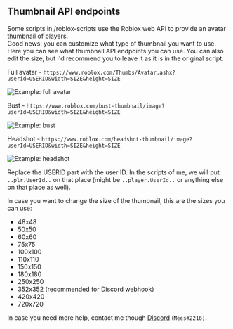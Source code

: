 
## Thumbnail API endpoints
Some scripts in /roblox-scripts use the Roblox web API to provide an avatar thumbnail of players.<br>
Good news: you can customize what type of thumbnail you want to use. Here you can see what thumbnail API endpoints you can use. You can also edit the size, but I'd recommend you to leave it as it is in the original script.

Full avatar - `https://www.roblox.com/Thumbs/Avatar.ashx?userid=USERID&width=SIZE&height=SIZE`

![Example: full avatar](https://i.imgur.com/KkSsIaZ.png)

Bust - `https://www.roblox.com/bust-thumbnail/image?userId=USERID&width=SIZE&height=SIZE`

![Example: bust](https://i.imgur.com/AqLfbZp.png)

Headshot - `https://www.roblox.com/headshot-thumbnail/image?userId=USERID&width=SIZE&height=SIZE`

![Example: headshot](https://i.imgur.com/qqIhvAm.png)

Replace the USERID part with the user ID. In the scripts of me, we will put `..plr.UserId..` on that place (might be `..player.UserId..` or anything else on that place as well).

In case you want to change the size of the thumbnail, this are the sizes you can use:
- 48x48
- 50x50
- 60x60
- 75x75
- 100x100
- 110x110
- 150x150
- 180x180
- 250x250
- 352x352 (recommended for Discord webhook)
- 420x420
- 720x720

In case you need more help, contact me though [Discord](https://discord.com/users/227006557207003138) (`Mees#2216)`.
